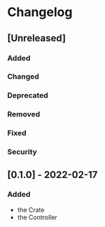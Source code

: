 # Changelog

## [Unreleased]

### Added

### Changed

### Deprecated

### Removed

### Fixed

### Security

## [0.1.0] - 2022-02-17

### Added

* the Crate
* the Controller
